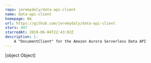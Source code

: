 ```yaml
---
repo: jeremydaly/data-api-client
name: data-api-client
homepage: NA
url: https://github.com/jeremydaly/data-api-client
stars: 447
starredAt: 2019-06-04T22:43:02Z
description: |-
    A "DocumentClient" for the Amazon Aurora Serverless Data API
---
```


[object Object]
